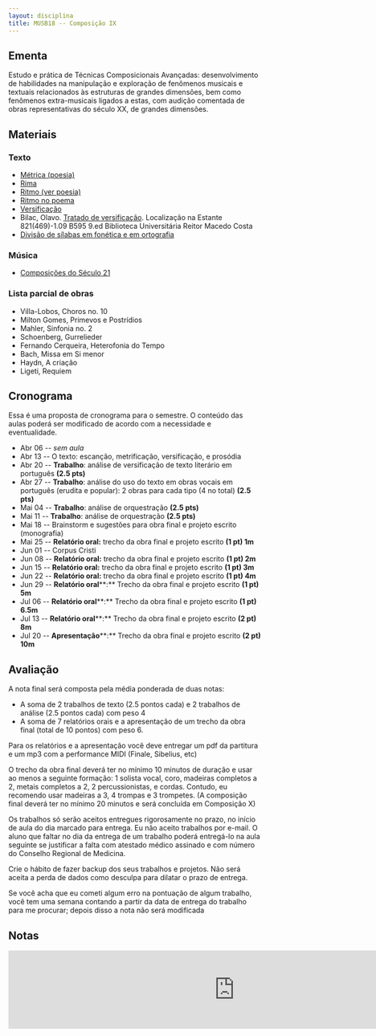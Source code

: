 ```yaml
---
layout: disciplina
title: MUSB18 -- Composição IX
---
```


## Ementa

Estudo e prática de Técnicas Composicionais Avançadas: desenvolvimento de habilidades na manipulação e exploração de fenômenos musicais e textuais relacionados às estruturas de grandes dimensões, bem como fenômenos extra-musicais ligados a estas, com audição comentada de obras representativas do século XX, de grandes dimensões.

## Materiais

### Texto

  - [Métrica (poesia)](http://pt.wikipedia.org/wiki/Métrica_(poesia))
  - [Rima](http://pt.wikipedia.org/wiki/Rima)
  - [Ritmo (ver poesia)](http://pt.wikipedia.org/wiki/Ritmo)
  - [Ritmo no poema](http://pt.wikipedia.org/wiki/Ritmo_no_poema)
  - [Versificação](http://pt.wikipedia.org/wiki/Versificação)
  - Bilac, Olavo. [Tratado de versificação](https://www.dropbox.com/s/zgolwyg37d2mqgo/bilac-tratado.pdf?dl=0). Localização na Estante 821(469)-1.09 B595 9.ed Biblioteca Universitária Reitor Macedo Costa
  - [Divisão de sílabas em fonética e em ortografia](http://www.academia.org.br/artigos/divisao-de-silabas-em-fonetica-e-em-ortografia)

### Música
  
  - [Composições do Século 21](/pedro/composicoes-do-seculo-21/)

### Lista parcial de obras

  - Villa-Lobos, Choros no. 10
  - Milton Gomes, Primevos e Postrídios
  - Mahler, Sinfonia no. 2
  - Schoenberg, Gurrelieder
  - Fernando Cerqueira, Heterofonia do Tempo
  - Bach, Missa em Si menor
  - Haydn, A criação
  - Ligeti, Requiem

## Cronograma

Essa é uma proposta de cronograma para o semestre. O conteúdo das aulas poderá ser modificado de acordo com a necessidade e eventualidade.

- Abr 06 -- _sem aula_
- Abr 13 -- O texto: escanção, metrificação, versificação, e prosódia
- Abr 20 -- **Trabalho**: análise de versificação de texto literário em português **(2.5 pts)**
- Abr 27 -- **Trabalho**: análise do uso do texto em obras vocais em português (erudita e popular): 2 obras para cada tipo (4 no total) **(2.5 pts)**
- Mai 04 -- **Trabalho**: análise de orquestração **(2.5 pts)**
- Mai 11 -- **Trabalho**: análise de orquestração **(2.5 pts)**
- Mai 18 -- Brainstorm e sugestões para obra final e projeto escrito (monografia)
- Mai 25 -- **Relatório oral:** trecho da obra final e projeto escrito **(1 pt) 1m**
- Jun 01 -- Corpus Cristi
- Jun 08 -- **Relatório oral:** trecho da obra final e projeto escrito **(1 pt) 2m**
- Jun 15 -- **Relatório oral:** trecho da obra final e projeto escrito **(1 pt) 3m**
- Jun 22 -- **Relatório oral:** trecho da obra final e projeto escrito **(1 pt) 4m**
- Jun 29 -- **Relatório oral****:** Trecho da obra final e projeto escrito **(1 pt) 5m**
- Jul 06 -- **Relatório oral****:** Trecho da obra final e projeto escrito **(1 pt) 6.5m**
- Jul 13 -- **Relatório oral****:** Trecho da obra final e projeto escrito **(2 pt) 8m**
- Jul 20 -- **Apresentação****:** Trecho da obra final e projeto escrito **(2 pt) 10m**


## Avaliação

A nota final será composta pela média ponderada de duas notas:

- A soma de 2 trabalhos de texto (2.5 pontos cada) e 2 trabalhos de análise (2.5 pontos cada) com peso 4
- A soma de 7 relatórios orais e a apresentação de um trecho da obra final (total de 10 pontos) com peso 6.
  
Para os relatórios e a apresentação você deve entregar um pdf da partitura e um mp3 com a performance MIDI (Finale, Sibelius, etc)

O trecho da obra final deverá ter no mínimo 10 minutos de duração e usar ao menos a seguinte formação: 1 solista vocal, coro, madeiras completos a 2, metais completos a 2, 2 percussionistas, e cordas. Contudo, eu recomendo usar madeiras a 3, 4 trompas e 3 trompetes. (A composição final deverá ter no mínimo 20 minutos e será concluída em Composição X)

Os trabalhos só serão aceitos entregues rigorosamente no prazo, no início de aula do dia marcado para entrega. Eu não aceito trabalhos por e-mail. O aluno que faltar no dia da entrega de um trabalho poderá entregá-lo na aula seguinte se justificar a falta com atestado médico assinado e com número do Conselho Regional de Medicina.

Crie o hábito de fazer backup dos seus trabalhos e projetos. Não será aceita a perda de dados como desculpa para dilatar o prazo de entrega.

Se você acha que eu cometi algum erro na pontuação de algum trabalho, você tem uma semana contando a partir da data de entrega do trabalho para me procurar; depois disso a nota não será modificada

## Notas

<iframe width="900" height="156" frameborder="0" scrolling="no" src="https://onedrive.live.com/embed?resid=23939E5DC94ED773%21398&authkey=%21AHC01-cSuXdz53w&em=2&wdAllowInteractivity=False&Item='Sheet1'!A1%3AP6&wdDownloadButton=True&wdInConfigurator=True"></iframe>
